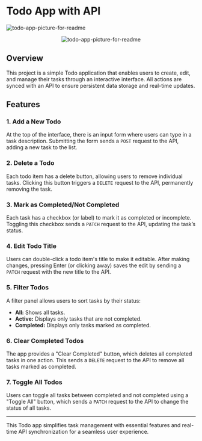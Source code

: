 # **Todo App with API**

![todo-app-picture-for-readme](https://github.com/user-attachments/assets/afdcbbfe-da10-4767-b07a-af8590309687)

<p align="center">
  <img src="https://github.com/user-attachments/assets/afdcbbfe-da10-4767-b07a-af8590309687" alt="todo-app-picture-for-readme" />
</p>

## **Overview**
This project is a simple Todo application that enables users to create, edit, and manage their tasks through an interactive interface. All actions are synced with an API to ensure persistent data storage and real-time updates.

## **Features**

### **1. Add a New Todo**
At the top of the interface, there is an input form where users can type in a task description. Submitting the form sends a `POST` request to the API, adding a new task to the list.

### **2. Delete a Todo**
Each todo item has a delete button, allowing users to remove individual tasks. Clicking this button triggers a `DELETE` request to the API, permanently removing the task.

### **3. Mark as Completed/Not Completed**
Each task has a checkbox (or label) to mark it as completed or incomplete. Toggling this checkbox sends a `PATCH` request to the API, updating the task’s status.

### **4. Edit Todo Title**
Users can double-click a todo item's title to make it editable. After making changes, pressing Enter (or clicking away) saves the edit by sending a `PATCH` request with the new title to the API.

### **5. Filter Todos**
A filter panel allows users to sort tasks by their status:
- **All:** Shows all tasks.
- **Active:** Displays only tasks that are not completed.
- **Completed:** Displays only tasks marked as completed.

### **6. Clear Completed Todos**
The app provides a "Clear Completed" button, which deletes all completed tasks in one action. This sends a `DELETE` request to the API to remove all tasks marked as completed.

### **7. Toggle All Todos**
Users can toggle all tasks between completed and not completed using a "Toggle All" button, which sends a `PATCH` request to the API to change the status of all tasks.

---

This Todo app simplifies task management with essential features and real-time API synchronization for a seamless user experience.

